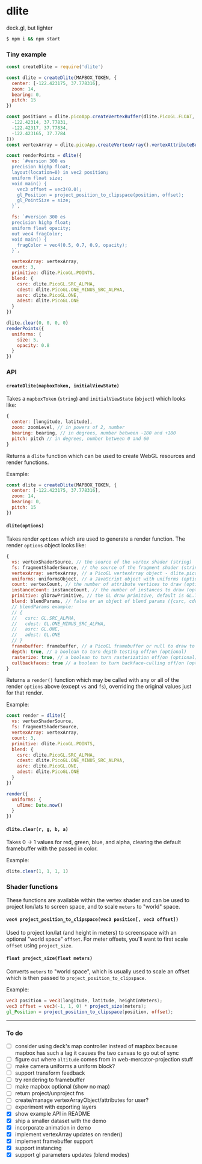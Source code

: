 # dlite
deck.gl, but lighter

```bash
$ npm i && npm start
```

### Tiny example

```js
const createDlite = require('dlite')

const dlite = createDlite(MAPBOX_TOKEN, {
  center: [-122.423175, 37.778316],
  zoom: 14,
  bearing: 0,
  pitch: 15
})

const positions = dlite.picoApp.createVertexBuffer(dlite.PicoGL.FLOAT, 2, new Float32Array([
  -122.42314, 37.77831,
  -122.42317, 37.77834,
  -122.423165, 37.7784
]))
const vertexArray = dlite.picoApp.createVertexArray().vertexAttributeBuffer(0, positions)

const renderPoints = dlite({
  vs: `#version 300 es
  precision highp float;
  layout(location=0) in vec2 position;
  uniform float size;
  void main() {
    vec3 offset = vec3(0.0);
    gl_Position = project_position_to_clipspace(position, offset);
    gl_PointSize = size;
  }`,

  fs: `#version 300 es
  precision highp float;
  uniform float opacity;
  out vec4 fragColor;
  void main() {
    fragColor = vec4(0.5, 0.7, 0.9, opacity);
  }`,

  vertexArray: vertexArray,
  count: 3,
  primitive: dlite.PicoGL.POINTS,
  blend: {
    csrc: dlite.PicoGL.SRC_ALPHA,
    cdest: dlite.PicoGL.ONE_MINUS_SRC_ALPHA,
    asrc: dlite.PicoGL.ONE,
    adest: dlite.PicoGL.ONE
  }
})

dlite.clear(0, 0, 0, 0)
renderPoints({
  uniforms: {
    size: 5,
    opacity: 0.8
  }
})
```

### API

#### `createDlite(mapboxToken, initialViewState)`

Takes a `mapboxToken` (`string`) and `initialViewState` (`object`) which looks like:
```js
{
  center: [longitude, latitude],
  zoom: zoomLevel, // in powers of 2, number
  bearing: bearing, // in degrees, number between -180 and +180
  pitch: pitch // in degrees, number between 0 and 60
}
```

Returns a `dlite` function which can be used to create WebGL resources and render functions.

Example:
```js
const dlite = createDlite(MAPBOX_TOKEN, {
  center: [-122.423175, 37.778316],
  zoom: 14,
  bearing: 0,
  pitch: 15
})
```

#### `dlite(options)`

Takes render `options` which are used to generate a render function. The render `options` object looks like:
```js
{
  vs: vertexShaderSource, // the source of the vertex shader (string)
  fs: fragmentShaderSource, // the source of the fragment shader (string)
  vertexArray: vertexArray, // a PicoGL vertexArray object - dlite.picoApp.createVertexArray()
  uniforms: uniformsObject, // a JavaScript object with uniforms (optional)
  count: vertexCount, // the number of attribute vertices to draw (optional)
  instanceCount: instanceCount, // the number of instances to draw (optional)
  primitive: glDrawPrimitive, // the GL draw primitive, default is GL.TRIANGLES (optional)
  blend: blendParams, // false or an object of blend params ({csrc, cdest, asrc, adest}) (optional)
  // blendParams example:
  // {
  //   csrc: GL.SRC_ALPHA,
  //   cdest: GL.ONE_MINUS_SRC_ALPHA,
  //   asrc: GL.ONE,
  //   adest: GL.ONE
  // }
  framebuffer: framebuffer, // a PicoGL framebuffer or null to draw to the default framebuffer (optional)
  depth: true, // a boolean to turn depth testing off/on (optional)
  rasterize: true, // a boolean to turn rasterization off/on (optional)
  cullbackfaces: true // a boolean to turn backface-culling off/on (optional)
}
```

Returns a `render()` function which may be called with any or all of the render `options` above (except `vs` and `fs`),
overriding the original values just for that render.

Example:
```js
const render = dlite({
  vs: vertexShaderSource,
  fs: fragmentShaderSource,
  vertexArray: vertexArray,
  count: 3,
  primitive: dlite.PicoGL.POINTS,
  blend: {
    csrc: dlite.PicoGL.SRC_ALPHA,
    cdest: dlite.PicoGL.ONE_MINUS_SRC_ALPHA,
    asrc: dlite.PicoGL.ONE,
    adest: dlite.PicoGL.ONE
  }
})

render({
  uniforms: {
    uTime: Date.now()
  }
})
```

#### `dlite.clear(r, g, b, a)`

Takes 0 -> 1 values for red, green, blue, and alpha, clearing the default framebuffer with the passed in color.

Example:
```js
dlite.clear(1, 1, 1, 1)
```


### Shader functions

These functions are available within the vertex shader and can be used to project lon/lats to screen space, and to scale
`meters` to "world" space.

#### `vec4 project_position_to_clipspace(vec3 position[, vec3 offset])`

Used to project lon/lat (and height in meters) to screenspace with an optional "world space" `offset`. For meter offsets,
you'll want to first scale `offset` using `project_size`.

#### `float project_size(float meters)`

Converts `meters` to "world space", which is usually used to scale an offset which is then passed to
`project_position_to_clipspace`.

Example:
```glsl
vec3 position = vec3(longitude, latitude, heightInMeters);
vec3 offset = vec3(-1, 1, 0) * project_size(meters);
gl_Position = project_position_to_clipspace(position, offset);
```

------------

### To do
 - [ ] consider using deck's map controller instead of mapbox because mapbox has such a lag it causes the two canvas to go out of sync
 - [ ] figure out where `altitude` comes from in web-mercator-projection stuff
 - [ ] make camera uniforms a uniform block?
 - [ ] support transform feedback
 - [ ] try rendering to framebuffer
 - [ ] make mapbox optional (show no map)
 - [ ] return project/unproject fns
 - [ ] create/manage vertexArrayObject/attributes for user?
 - [ ] experiment with exporting layers
 - [x] show example API in README
 - [x] ship a smaller dataset with the demo
 - [x] incorporate animation in demo
 - [x] implement vertexArray updates on render()
 - [x] implement framebuffer support
 - [x] support instancing
 - [x] support gl parameters updates (blend modes)
